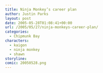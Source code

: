 ```yaml
---
title: Ninja Monkey’s career plan
author: Justin Parks
layout: post
date: 2005-05-28T01:08:41+00:00
url: /2005/05/27/ninja-monkeys-career-plan/
categories:
  - Chipmunk Bay
characters:
  - kaigon
  - ninja monkey
  - shawn
storyline:
comic: 20050528.png
---
```

